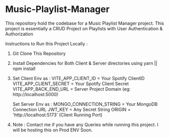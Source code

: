 # Music-Playlist-Manager

This repository hold the codebase for a Music Playlist Manager project. This project is essentially a CRUD Project on Playlists with User Authentication &amp; Authorization

Instructions to Run this Project Locally :

1. Git Clone This Repository
2. Install Dependencies for Both Client & Server directories using yarn || npm install
3. Set Client Env as :
   VITE_APP_CLIENT_ID = Your Spotify ClientID
   VITE_APP_CLIENT_SECRET = Your Spotify Client Secret
   VITE_APP_BACK_END_URL = Server Project Domain (eg: http://localhost:5000)

   Set Server Env as :
   MONGO_CONNECTION_STRING = Your MongoDB Connection URL
   JWT_KEY = Any Secret String
   ORIGIN = 'http://localhost:5173' (Client Running Port)

4. Note : Contact me if you have any Queries while running this project. I will be hosting this on Prod ENV Soon.

